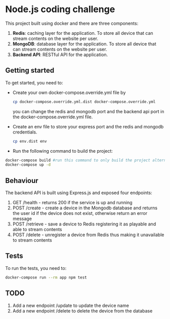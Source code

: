 # Node.js coding challenge
This project built using docker and there are three components:
1. **Redis**: caching layer for the application. To store all device that can stream contents on the website per user.
2. **MongoDB**: database layer for the application. To store all device that can stream contents on the website per user.
3. **Backend API**: RESTful API for the application.

## Getting started
To get started, you need to:

 - Create your own docker-compose.override.yml file by
    ```bash
    cp docker-compose.override.yml.dist docker-compose.override.yml
    ```
    you can change the redis and mongodb port and the backend api port in the docker-compose.override.yml file.

 - Create an env file to store your express port and the redis and mongodb credentials.
    ```bash
    cp env.dist env
    ```

 - Run the following command to build the project:
```bash
docker-compose build #run this command to only build the project alternatively you can skip this step and run and build the containers directly:
docker-compose up -d
```

## Behaviour
The backend API is built using Express.js and exposed four endpoints:
1. GET /health - returns 200 if the service is up and running
2. POST /create - create a device in the Mongodb database and returns the user id if the device does not exist, otherwise return an error message
3. POST /retrieve - save a device to Redis registering it as playable and able to stream contents 
4. POST /delete - unregister a device from Redis thus making it unavailable to stream contents

## Tests
To run the tests, you need to:
```bash
docker-compose run --rm app npm test
```

## TODO
1. Add a new endpoint /update to update the device name
2. Add a new endpoint /delete to delete the device from the database